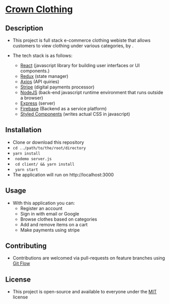 # [Crown Clothing](https://crown-clothing-online.herokuapp.com/)

## Description

* This project is full stack e-commerce clothing webiste that allows customers to view clothing under various categories, by .
* The tech stack is as follows:

    - [React](https://reactjs.org/) (javascript library for building user interfaces or UI components.)
    - [Redux](https://redux.js.org/) (state manager)
    - [Axios](https://www.npmjs.com/package/axios) (API quiries)
    - [Stripe](https://stripe.com/) (digital payments processor)
    - [NodeJS](https://nodejs.org/) (back-end javascript runtime environment that runs outside a browser)
    - [Express](https://expressjs.com/) (server)
    - [Firebase](https://firebase.google.com/) (Backend as a service platform)
    - [Styled Components](https://www.styled-components.com/) (writes actual CSS in javascript)
    
 ## Installation
 
 * Clone or download this repository
 * ``` cd ../path/to/the/root/directory ```
 * ```yarn install``` 
 * ``` nodemo server.js```
 * ``` cd client/ && yarn install```
 * ``` yarn start```
 * The application will run on http://localhost:3000 
 
## Usage 

* With this application you can:
  * Register an account
  * Sign in with email or Google
  * Browse clothes based on categories
  * Add and remove items on a cart
  * Make payments using stripe

## Contributing

* Contributions are welcomed via pull-requests on feature branches using [Git Flow](https://danielkummer.github.io/git-flow-cheatsheet/)


## License

* This project is open-source and available to everyone under the [MIT](https://opensource.org/licenses/MIT) license





